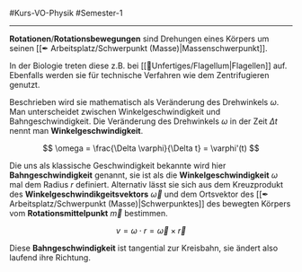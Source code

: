 #Kurs-VO-Physik #Semester-1

---

**Rotationen**/**Rotationsbewegungen** sind Drehungen eines Körpers um seinen [[✒ Arbeitsplatz/Schwerpunkt (Masse)|Massenschwerpunkt]].

In der Biologie treten diese z.B. bei [[📂Unfertiges/Flagellum|Flagellen]] auf. Ebenfalls werden sie für technische Verfahren wie dem Zentrifugieren genutzt.

Beschrieben wird sie mathematisch als Veränderung des Drehwinkels $\omega$. Man unterscheidet zwischen Winkelgeschwindigkeit und Bahngeschwindigkeit. Die Veränderung des Drehwinkels $\omega$ in der Zeit $\Delta t$ nennt man **Winkelgeschwindigkeit**.

$$
\omega = \frac{\Delta \varphi}{\Delta t} = \varphi'(t)
$$

Die uns als klassische Geschwindigkeit bekannte wird hier **Bahngeschwindigkeit** genannt, sie ist als die **Winkelgeschwindigkeit** $\omega$ mal dem Radius $r$ definiert. Alternativ lässt sie sich aus dem Kreuzprodukt des **Winkelgeschwindikgeitsvektors** $\vec{\omega}$ und dem Ortsvektor des [[✒ Arbeitsplatz/Schwerpunkt (Masse)|Schwerpunktes]] des bewegten Körpers vom **Rotationsmittelpunkt** $\vec{m}$ bestimmen.

$$
v = \omega \cdot r = \vec{\omega} \times \vec{r}
$$

Diese **Bahngeschwindigkeit** ist tangential zur Kreisbahn, sie ändert also laufend ihre Richtung. 